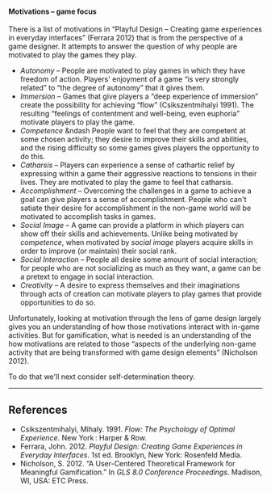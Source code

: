 #### Motivations &ndash; game focus

There is a list of motivations in “Playful Design &ndash; Creating game experiences in everyday interfaces” (Ferrara 2012) that is from the perspective of a game designer.  It attempts to answer the question of why people are motivated to play the games they play.

* *Autonomy* &ndash; People are motivated to play games in which they have freedom of action. Players' enjoyment of a game “is very strongly related” to “the degree of autonomy” that it gives them.
* *Immersion* &ndash; Games that give players a “deep experience of immersion” create the possibility for achieving “flow” (Csikszentmihalyi 1991). The resulting “feelings of contentment and well-being, even euphoria” motivate players to play the game.
* *Competence* &ndash People want to feel that they are competent at some chosen activity; they desire to improve their skills and abilities, and the rising difficulty so some games gives players the opportunity to do this.
* *Catharsis* &ndash; Players can experience a sense of cathartic relief by expressing within a game their aggressive reactions to tensions in their lives.  They are motivated to play the game to feel that catharsis.
* *Accomplishment* &ndash; Overcoming the challenges in a game to achieve a goal can give players a sense of accomplishment.  People who can't satiate their desire for accomplishment in the non-game world will be motivated to accomplish tasks in games.
* *Social Image* &ndash; A game can provide a platform in which players can show off their skills and achievements.  Unlike being motivated by *competence*, when motivated by *social image* players acquire skills in order to improve (or maintain) their social rank.
* *Social Interaction* &ndash; People all desire some amount of social interaction; for people who are not socializing as much as they want, a game can be a pretext to engage in social interaction.
* *Creativity* &ndash; A desire to express themselves and their imaginations through acts of creation can motivate players to play games that provide opportunities to do so.

Unfortunately, looking at motivation through the lens of game design largely gives you an understanding of how those motivations interact with in-game activities.  But for gamification, what is needed is an understanding of the how motivations are related to those “aspects of the underlying non-game activity that are being transformed with game design elements” (Nicholson 2012).

To do that we'll next consider self-determination theory.

---- 

## References

* Csikszentmihalyi, Mihaly. 1991. *Flow: The Psychology of Optimal Experience*. New York : Harper & Row.
* Ferrara, John. 2012. *Playful Design: Creating Game Experiences in Everyday Interfaces*. 1st ed. Brooklyn, New York: Rosenfeld Media.
* Nicholson, S. 2012. “A User-Centered Theoretical Framework for Meaningful Gamification.” In *GLS 8.0 Conference Proceedings*. Madison, WI, USA: ETC Press.
